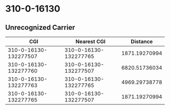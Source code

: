# 310-0-16130
## Unrecognized Carrier


| CGI | Nearest CGI | Distance |
|-----|-------------|----------|
| 310-0-16130-132277507 | 310-0-16130-132277765 | 1871.19270994 |
| 310-0-16130-132277760 | 310-0-16130-132277507 | 6820.51736034 |
| 310-0-16130-132277763 | 310-0-16130-132277765 | 4969.29738778 |
| 310-0-16130-132277765 | 310-0-16130-132277507 | 1871.19270994 |
